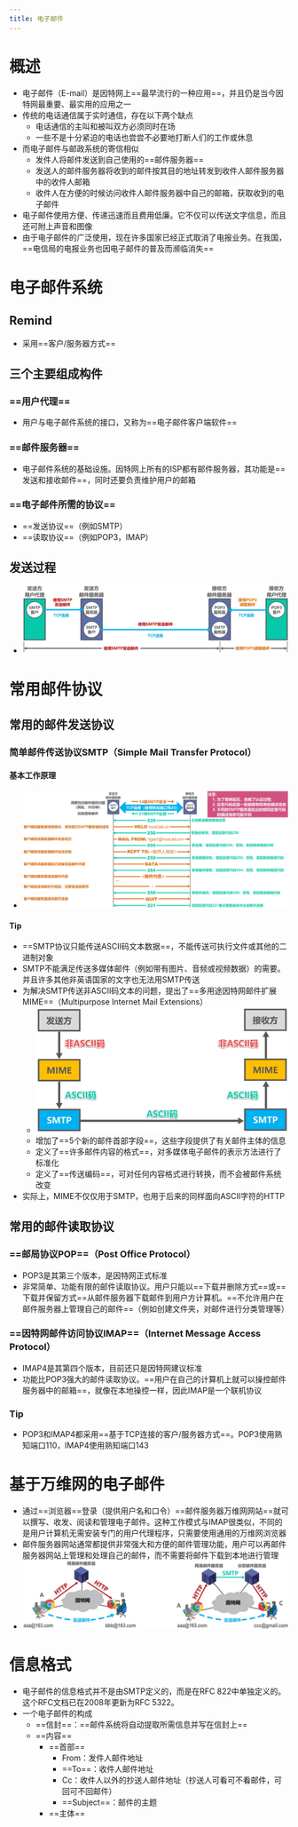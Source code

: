 ```yaml
---
title: 电子邮件
---
```




# 概述

- 电子邮件（E-mail）是因特网上==最早流行的一种应用==，并且仍是当今因特网最重要、最实用的应用之一
- 传统的电话通信属于实时通信，存在以下两个缺点
  - 电话通信的主叫和被叫双方必须同时在场
  - 一些不是十分紧迫的电话也尝尝不必要地打断人们的工作或休息
- 而电子邮件与邮政系统的寄信相似
  - 发件人将邮件发送到自己使用的==邮件服务器==
  - 发送人的邮件服务器将收到的邮件按其目的地址转发到收件人邮件服务器中的收件人邮箱
  - 收件人在方便的时候访问收件人邮件服务器中自己的邮箱，获取收到的电子邮件
- 电子邮件使用方便、传递迅速而且费用低廉。它不仅可以传送文字信息，而且还可附上声音和图像
- 由于电子邮件的广泛使用，现在许多国家已经正式取消了电报业务。在我国，==电信局的电报业务也因电子邮件的普及而濒临消失==

# 电子邮件系统

## Remind

- 采用==客户/服务器方式==

## 三个主要组成构件

### ==用户代理==

- 用户与电子邮件系统的接口，又称为==电子邮件客户端软件==

### ==邮件服务器==

- 电子邮件系统的基础设施。因特网上所有的ISP都有邮件服务器，其功能是==发送和接收邮件==，同时还要负责维护用户的邮箱

### ==电子邮件所需的协议==

- ==发送协议==（例如SMTP）
- ==读取协议==（例如POP3，IMAP）

## 发送过程

- ![image-20250312211202488](./resource/image-20250312211202488.png)

# 常用邮件协议

## 常用的邮件发送协议

### 简单邮件传送协议SMTP（Simple Mail Transfer Protocol）

#### 基本工作原理

- ![image-20250312211737518](./resource/image-20250312211737518.png)

#### Tip

- ==SMTP协议只能传送ASCII码文本数据==，不能传送可执行文件或其他的二进制对象
- SMTP不能满足传送多媒体邮件（例如带有图片、音频或视频数据）的需要。并且许多其他非英语国家的文字也无法用SMTP传送
- 为解决SMTP传送非ASCII码文本的问题，提出了==多用途因特网邮件扩展MIME==（Multipurpose Internet Mail Extensions）
  - ![image-20250312215017319](./resource/image-20250312215017319.png)
  - 增加了==5个新的邮件首部字段==，这些字段提供了有关邮件主体的信息
  - 定义了==许多邮件内容的格式==，对多媒体电子邮件的表示方法进行了标准化
  - 定义了==传送编码==，可对任何内容格式进行转换，而不会被邮件系统改变
- 实际上，MIME不仅仅用于SMTP，也用于后来的同样面向ASCII字符的HTTP

## 常用的邮件读取协议

### ==邮局协议POP==（Post Office Protocol）

- POP3是其第三个版本，是因特网正式标准
- 非常简单、功能有限的邮件读取协议。用户只能以==下载并删除方式==或==下载并保留方式==从邮件服务器下载邮件到用户方计算机。==不允许用户在邮件服务器上管理自己的邮件==（例如创建文件夹，对邮件进行分类管理等）

### ==因特网邮件访问协议IMAP==（Internet Message Access Protocol）

- IMAP4是其第四个版本，目前还只是因特网建议标准
- 功能比POP3强大的邮件读取协议。==用户在自己的计算机上就可以操控邮件服务器中的邮箱==，就像在本地操控一样，因此IMAP是一个联机协议

### Tip

- POP3和IMAP4都采用==基于TCP连接的客户/服务器方式==。POP3使用熟知端口110，IMAP4使用熟知端口143

# 基于万维网的电子邮件

- 通过==浏览器==登录（提供用户名和口令）==邮件服务器万维网网站==就可以撰写、收发、阅读和管理电子邮件。这种工作模式与IMAP很类似，不同的是用户计算机无需安装专门的用户代理程序，只需要使用通用的万维网浏览器
- 邮件服务器网站通常都提供非常强大和方便的邮件管理功能，用户可以再邮件服务器网站上管理和处理自己的邮件，而不需要将邮件下载到本地进行管理
- ![image-20250312214829394](./resource/image-20250312214829394.png)

# 信息格式

- 电子邮件的信息格式并不是由SMTP定义的，而是在RFC 822中单独定义的。这个RFC文档已在2008年更新为RFC 5322。
- 一个电子邮件的构成
  - ==信封==：==邮件系统将自动提取所需信息并写在信封上==
  - ==内容==
    - ==首部==
      - From：发件人邮件地址
      - ==To==：收件人邮件地址
      - Cc：收件人以外的抄送人邮件地址（抄送人可看可不看邮件，可回可不回邮件）
      - ==Subject==：邮件的主题
    - ==主体==